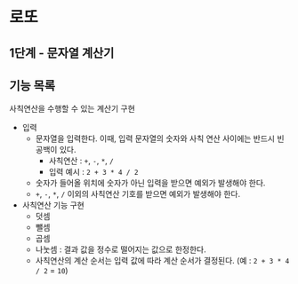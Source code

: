 # 로또

## 1단계 - 문자열 계산기

## 기능 목록

사칙연산을 수행할 수 있는 계산기 구현

- 입력
  - 문자열을 입력한다. 이때, 입력 문자열의 숫자와 사칙 연산 사이에는 반드시 빈 공백이 있다.
    - 사칙연산 : `+`, `-`, `*`, `/`
    - 입력 예시 : `2 + 3 * 4 / 2`
  - 숫자가 들어올 위치에 숫자가 아닌 입력을 받으면 예외가 발생해야 한다.
  - `+`, `-`, `*`, `/` 이외의 사칙연산 기호를 받으면 예외가 발생해야 한다.
- 사칙연산 기능 구현
  - 덧셈
  - 뺄셈
  - 곱셈
  - 나눗셈 : 결과 값을 정수로 떨어지는 값으로 한정한다.
  - 사칙연산의 계산 순서는 입력 값에 따라 계산 순서가 결정된다. (예 : `2 + 3 * 4 / 2` = `10`)
